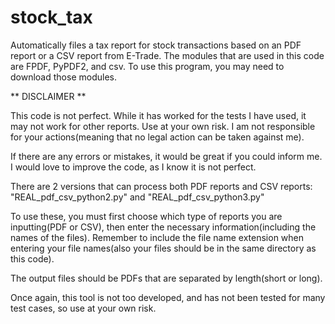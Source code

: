 # stock_tax
Automatically files a tax report for stock transactions based on an PDF report or a CSV report from E-Trade.
The modules that are used in this code are FPDF, PyPDF2, and csv. To use this program, you may need to download those modules.

** DISCLAIMER **

This code is not perfect. While it has worked for the tests I have used, it may not work for other reports. Use at your own risk. I am not responsible for your actions(meaning that no legal action can be taken against me).

If there are any errors or mistakes, it would be great if you could inform me. I would love to improve the code, as I know it is not perfect.

There are 2 versions that can process both PDF reports and CSV reports: "REAL_pdf_csv_python2.py" and "REAL_pdf_csv_python3.py"

To use these, you must first choose which type of reports you are inputting(PDF or CSV), then enter the necessary information(including the names of the files). Remember to include the file name extension when entering your file names(also your files should be in the same directory as this code).

The output files should be PDFs that are separated by length(short or long).

Once again, this tool is not too developed, and has not been tested for many test cases, so use at your own risk.
